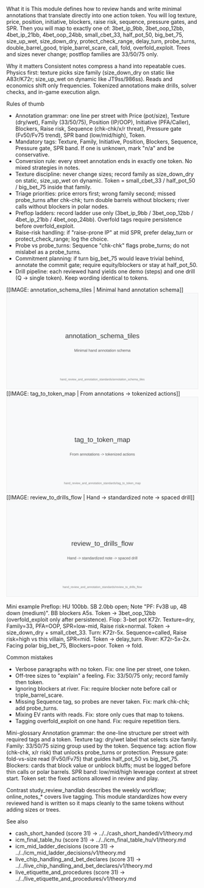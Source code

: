 What it is
This module defines how to review hands and write minimal annotations that translate directly into one action token. You will log texture, price, position, initiative, blockers, raise risk, sequence, pressure gates, and SPR. Then you will map to exactly one of: 3bet_ip_9bb, 3bet_oop_12bb, 4bet_ip_21bb, 4bet_oop_24bb, small_cbet_33, half_pot_50, big_bet_75, size_up_wet, size_down_dry, protect_check_range, delay_turn, probe_turns, double_barrel_good, triple_barrel_scare, call, fold, overfold_exploit. Trees and sizes never change; postflop families are 33/50/75 only.

Why it matters
Consistent notes compress a hand into repeatable cues. Physics first: texture picks size family (size_down_dry on static like A83r/K72r; size_up_wet on dynamic like JT9ss/986ss). Reads and economics shift only frequencies. Tokenized annotations make drills, solver checks, and in-game execution align.

Rules of thumb

* Annotation grammar: one line per street with Price (pot/size), Texture (dry/wet), Family (33/50/75), Position (IP/OOP), Initiative (PFA/Caller), Blockers, Raise risk, Sequence (chk-chk/x/r threat), Pressure gate (Fv50/Fv75 trend), SPR band (low/mid/high), Token.
* Mandatory tags: Texture, Family, Initiative, Position, Blockers, Sequence, Pressure gate, SPR band. If one is unknown, mark "n/a" and be conservative.
* Conversion rule: every street annotation ends in exactly one token. No mixed strategies in notes.
* Texture discipline: never change sizes; record family as size_down_dry on static, size_up_wet on dynamic. Token = small_cbet_33 / half_pot_50 / big_bet_75 inside that family.
* Triage priorities: price errors first; wrong family second; missed probe_turns after chk-chk; turn double barrels without blockers; river calls without blockers in polar nodes.
* Preflop ladders: record ladder use only (3bet_ip_9bb / 3bet_oop_12bb / 4bet_ip_21bb / 4bet_oop_24bb). Overfold tags require persistence before overfold_exploit.
* Raise-risk handling: if "raise-prone IP" at mid SPR, prefer delay_turn or protect_check_range; log the choice.
* Probe vs probe_turns: Sequence "chk-chk" flags probe_turns; do not mislabel as a probe_turns.
* Commitment planning: if turn big_bet_75 would leave trivial behind, annotate the commit gate; require equity/blockers or stay at half_pot_50.
* Drill pipeline: each reviewed hand yields one demo (steps) and one drill (Q -> single token). Keep wording identical to tokens.

[[IMAGE: annotation_schema_tiles | Minimal hand annotation schema]]
![Minimal hand annotation schema](images/annotation_schema_tiles.svg)
[[IMAGE: tag_to_token_map | From annotations -> tokenized actions]]
![From annotations -> tokenized actions](images/tag_to_token_map.svg)
[[IMAGE: review_to_drills_flow | Hand -> standardized note -> spaced drill]]
![Hand -> standardized note -> spaced drill](images/review_to_drills_flow.svg)

Mini example
Preflop: HU 100bb. SB 2.0bb open; Note "PF: Fv3B up, 4B down (medium)". BB blockers A5s. Token -> 3bet_oop_12bb (overfold_exploit only after persistence).
Flop: 3-bet pot K72r. Texture=dry, Family=33, PFA=OOP, SPR=low-mid, Raise risk=normal. Token -> size_down_dry + small_cbet_33.
Turn: K72r-5x. Sequence=called, Raise risk=high vs this villain, SPR=mid. Token -> delay_turn.
River: K72r-5x-2x. Facing polar big_bet_75, Blockers=poor. Token -> fold.

Common mistakes

* Verbose paragraphs with no token. Fix: one line per street, one token.
* Off-tree sizes to "explain" a feeling. Fix: 33/50/75 only; record family then token.
* Ignoring blockers at river. Fix: require blocker note before call or triple_barrel_scare.
* Missing Sequence tag, so probes are never taken. Fix: mark chk-chk; add probe_turns.
* Mixing EV rants with reads. Fix: store only cues that map to tokens.
* Tagging overfold_exploit on one hand. Fix: require repetition tiers.

Mini-glossary
Annotation grammar: the one-line structure per street with required tags and a token.
Texture tag: dry/wet label that selects size family.
Family: 33/50/75 sizing group used by the token.
Sequence tag: action flow (chk-chk, x/r risk) that unlocks probe_turns or protection.
Pressure gate: fold-vs-size read (Fv50/Fv75) that guides half_pot_50 vs big_bet_75.
Blockers: cards that block value or unblock bluffs; must be logged before thin calls or polar barrels.
SPR band: low/mid/high leverage context at street start.
Token set: the fixed actions allowed in review and play.

Contrast
study_review_handlab describes the weekly workflow; online_notes_* covers live tagging. This module standardizes how every reviewed hand is written so it maps cleanly to the same tokens without adding sizes or trees.

See also
- cash_short_handed (score 31) → ../../cash_short_handed/v1/theory.md
- icm_final_table_hu (score 31) → ../../icm_final_table_hu/v1/theory.md
- icm_mid_ladder_decisions (score 31) → ../../icm_mid_ladder_decisions/v1/theory.md
- live_chip_handling_and_bet_declares (score 31) → ../../live_chip_handling_and_bet_declares/v1/theory.md
- live_etiquette_and_procedures (score 31) → ../../live_etiquette_and_procedures/v1/theory.md